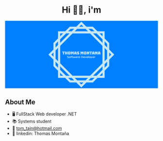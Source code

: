 <div align="center">
<h1 align="center">Hi 👋🏻, i'm</h1>
</div>
<img src="baner.png">

## About Me
 
- 🖥️ FullStack Web developer .NET
- 📚 Systems student
- 📩 tom_tain@hotmail.com
- 💼 linkedin: Thomas Montaña
<br>


     


                                                                                
</div>
<br>


